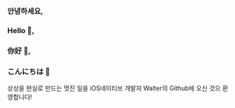 ### 안녕하세요,
### Hello 👋,
### 你好 👋,
### こんにちは 👋

상상을 현실로 만드는 멋진 일을 iOS네이티브 개발자 Walter의 Github에 오신 것으 환영합니다!

<!--
**LastLoper/LastLoper** is a ✨ _special_ ✨ repository because its `README.md` (this file) appears on your GitHub profile.

Here are some ideas to get you started:

- 🔭 I’m currently working on ...
- 🌱 I’m currently learning ...
- 👯 I’m looking to collaborate on ...
- 🤔 I’m looking for help with ...
- 💬 Ask me about ...
- 📫 How to reach me: ...
- 😄 Pronouns: ...
- ⚡ Fun fact: ...
-->
